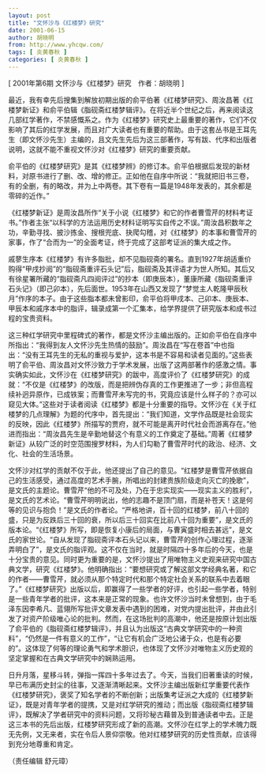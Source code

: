 ```yaml
---
layout: post
title: "文怀沙与《红楼梦》研究"
date: 2001-06-15
author: 胡晓明
from: http://www.yhcqw.com/
tags: [ 炎黄春秋 ]
categories: [ 炎黄春秋 ]
---
```



[ 2001年第6期 文怀沙与《红楼梦》研究　作者：胡晓明 ]


最近，我有幸先后搜集到解放初期出版的俞平伯著《红楼梦研究》、周汝昌著《红楼梦新证》和俞平伯辑《脂砚斋红楼梦辑评》。在将近半个世纪之后，再来阅读这几部红学著作，不禁感慨系之。作为《红楼梦》研究史上最重要的著作，它们不仅影响了其后的红学发展，而且对广大读者也有重要的帮助。由于这套丛书是王耳先生（即文怀沙先生）主编的，且文先生先后为这三部著作，写有跋、代序和出版者说明，这就不能不重视文怀沙对《红楼梦》研究的重要贡献。


俞平伯的《红楼梦研究》是其《红楼梦辨》的修订本。俞平伯根据后发现的新材料，对原书进行了删、改、增的修正。正如他在自序中所说：“我就把旧书三卷，有的全删，有的略改，并为上中两卷。其下卷有一篇是1948年发表的，其余都是零碎的近作。”


《红楼梦新证》是周汝昌所作“关于小说《红楼梦》和它的作者曹雪芹的材料考证书。”作者主张“以科学的方法运用历史材料证明写实自传之不误。”周汝昌积数年之功，辛勤寻找、披沙拣金、搜根兜底、抉爬勾稽，对《红楼梦》的本事和曹雪芹的家事，作了“合而为一”的全面考证，终于完成了这部考证派的集大成之作。


戚蓼生序本《红楼梦》有许多脂批，却不见脂砚斋的署名。直到1927年胡适重价购得“甲戌抄阅”的“脂砚斋重评石头记”后，脂砚斋及其评语才为世人所知。其后又有徐星署所藏的“脂砚斋凡四阅评过”的抄本（即庚辰本），董康所藏《脂砚斋重评石头记》（即己卯本），先后面世。1953年在山西又发现了“梦觉主人乾隆甲辰秋月”作序的本子。由于这些脂本都未曾影印，俞平伯将甲戌本、己卯本、庚辰本、甲辰本和戚序本中的脂评，辑录成第一个汇集本，给学界提供了研究版本和成书过程的宝贵资料。


这三种红学研究中里程碑式的著作，都是文怀沙主编出版的。正如俞平伯在自序中所指出：“我得到友人文怀沙先生热情的鼓励”。周汝昌在“写在卷首”中也指出：“没有王耳先生的无私的重视与爱护，这本书是不容易和读者见面的。”这些表明了俞平伯、周汝昌对文怀沙致力于学术发展，出版了这两部著作的感激之情。事实确实如此，文怀沙在《红楼梦研究》的跋中，高度评价了《红楼梦研究》的成就：“不仅是《红楼梦》的改版，而是把辨伪存真的工作更推进了一步；非但高程续补迥异原作，已成铁案；而曹雪芹未写完的书，究竟应该是什么样子的？亦可以窥见大体。”这些对于读者阅读《红楼梦》都是十分重要的指导。文怀沙在《关于红楼梦的几点理解》为题的代序中，首先提出：“我们知道，文学作品既是社会现实的反映，因此《红楼梦》所描写的贾府，就不可能是离开时代社会而游离存在。”他进而指出：“周汝昌先生是辛勤地替这个有意义的工作奠定了基础。”周著《红楼梦新证》从较广泛的时空范围搜罗材料，为人们勾勒了曹雪芹时代的政治、经济、文化、社会的生活场景。


文怀沙对红学的贡献不仅于此，他还提出了自己的意见。“红楼梦是曹雪芹依据自己的生活感受，通过高度的艺术手腕，所唱出的封建贵族阶级走向灭亡的挽歌”，是文氏的主题论。曹雪芹“他的不可及处，乃在于忠实现实——现实主义的胜利”，是文氏的艺术论。“曹雪芹明明说出，他的志趣不是顶门扇，而是补苍天！这是何等的见识与抱负！”是文氏的作者论。“严格地讲，百十回的红楼梦，前八十回的盛，只是为反跌后三十回的衰，所以后三十回实在比前八十回为重要”，是文氏的版本论。“《红楼梦》所写，即是恢复小康后的局面，与曹寅盛时相去甚远”，是文氏的家世论。“自从发现了脂砚斋评本石头记以来，曹雪芹的创作心理过程，逐渐弄明白了”，是文氏的脂评观。这不仅在当时，就是时隔四十多年后的今天，也是十分宝贵的意见。同时更为重要的是，文怀沙提出了用唯物主义史观来研究中国古典文学，研究《红楼梦》。他明确指出：“要想研究或了解这部文学经典名著，和它的作者——曹雪芹，就必须从那个特定时代和那个特定社会关系的联系中去着眼了。”《红楼梦研究》出版以后，即赢得了一些学者的好评，也引起一些学者，特别是一些青年学者的批评，这本来是正常的现象。也许文怀沙当时未曾想到，由于毛泽东因李希凡、蓝翎所写批评文章发表中遇到的困难，对党内提出批评，并由此引发了对资产阶级唯心论的批判。然而，在这场批判的高潮中，他还是按原计划出版了俞平伯的《脂砚斋红楼梦辑评》，并且认为出版这“古典文学研究中的一种资料”，“仍然是一件有意义的工作”，“让它有机会广泛地公诸于众，也是有必要的”。这体现了何等的理论勇气和学术胆识，也体现了文怀沙对唯物主义历史观的坚定掌握和在古典文学研究中的娴熟运用。


日升月落，星移斗转，弹指一挥四十多年过去了。今天，当我们旧著重读的时候，早已布满历史封尘的往事，又逐渐清晰起来。文怀沙主编出版新红学重要代表作《红楼梦研究》，褒奖了知名学者的不断创新；出版集考证派之大成的《红楼梦新证》，既是对青年学者的提携，又是对红学研究的推动；而出版《脂砚斋红楼梦辑评》，既解决了学者研究中的资料问题，又将珍秘古藉普及到普通读者中去。正是这三本书的先后出版，红楼梦研究形成了新的高潮。文怀沙在红学上的学术魄力既无先例，又无来者，实在令后人景仰崇敬。他对红楼梦研究的历史性贡献，应该得到充分地尊重和肯定。

（责任编辑 舒元璋）


